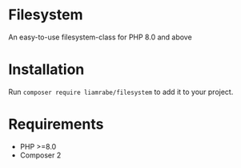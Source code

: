 # Filesystem
An easy-to-use filesystem-class for PHP 8.0 and above

# Installation

Run `composer require liamrabe/filesystem` to add it to your project.

# Requirements

* PHP >=8.0
* Composer 2